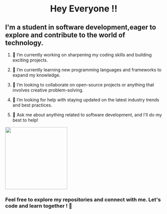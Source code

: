 
<h1 align="center"> Hey Everyone !!</h1>
<h2 align="left" height="50px">I'm a student in software development,eager to explore and contribute to the world of technology. </h2>

<ol>
<li><p align="left" height="20px">🔭 I’m currently working on sharpening my coding skills and building exciting projects.</p></li>
<li><p align="left" height="20px">🌱 I’m currently learning new programming languages and frameworks to expand my knowledge.</p></li>
<li><p align="left" height="20px">👯 I’m looking to collaborate on open-source projects or anything that involves creative problem-solving.</p></li>
<li><p align="left" height="20px">🤔 I’m looking for help with staying updated on the latest industry trends and best practices.</p></li>
<li><p align="left" height="20px">💬 Ask me about anything related to software development, and I'll do my best to help!</p></li>
</ol>

<div align="left">
  <img src="https://mir-s3-cdn-cf.behance.net/project_modules/max_1200/348e84165485635.66548e472c62a.png" height="199px" />
</div>

<div align="left">
  <h3 align="left">Feel free to explore my repositories and connect with me. Let's code and learn together ! 🚀</h3> 
</div>
